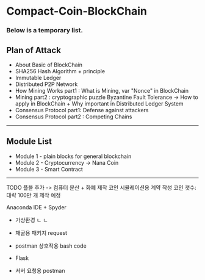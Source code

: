# Compact-Coin-BlockChain

### Below is a temporary list.


## Plan of Attack

- About Basic of BlockChain
- SHA256 Hash Algorithm + principle
- Immutable Ledger
- Distributed P2P Network
- How Mining Works part1 : What is Mining, var "Nonce" in BlockChain
- Mining part2 : cryptographic puzzle
  Byzantine Fault Tolerance → How to apply in BlockChain + Why important in Distributed Ledger System
- Consensus Protocol part1: Defense against attackers
- Consensus Protocol part2 : Competing Chains

---

## Module List

- Module 1 - plain blocks for general blockchain
- Module 2 - Cryptocurrency -> Nana Coin 
- Module 3 - Smart Contract

---

TODO
플블 추가 -> 컴퓨터 분산 + 화폐 제작
코인 시뮬레이션용 계약 작성
코인 갯수: 대략 100만 개 제작 예정


Anaconda IDE + Spyder
- 가상환경 ㄴ ㄴ 
- 채굴용 패키지 request
- postman 상호작용 bash code

- Flask
- 서버 요청용 postman
